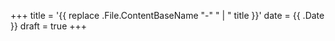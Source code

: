 +++
title = '{{ replace .File.ContentBaseName "-" " | " title }}'
date = {{ .Date }}
draft = true
+++
